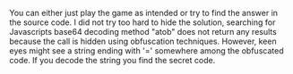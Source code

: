 You can either just play the game as intended or try to find the answer in the source code.
I did not try too hard to hide the solution, searching for Javascripts base64 decoding method "atob" does not return any results because the call is hidden using obfuscation techniques.
However, keen eyes might see a string ending with '=' somewhere among the obfuscated code. If you decode the string you find the secret code.
